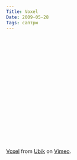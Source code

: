 ```yaml
---
Title: Voxel
Date: 2009-05-28
Tags: саптрю
---
```


<div class="text"><object width="500" height="288"><param name="allowfullscreen" value="true"></param><param name="allowscriptaccess" value="always"></param><param name="movie" value="http://vimeo.com/moogaloop.swf?clip_id=4649345&amp;server=vimeo.com&amp;show_title=1&amp;show_byline=1&amp;show_portrait=0&amp;color=ffc900&amp;fullscreen=1"></param><embed src="http://vimeo.com/moogaloop.swf?clip_id=4649345&amp;server=vimeo.com&amp;show_title=1&amp;show_byline=1&amp;show_portrait=0&amp;color=ffc900&amp;fullscreen=1" type="application/x-shockwave-flash" allowfullscreen="true" allowscriptaccess="always" width="500" height="288"></embed></object><p><a href="http://vimeo.com/4649345">Voxel</a> from <a href="http://vimeo.com/user1756817">Ubik</a> on <a href="http://vimeo.com">Vimeo</a>.</p></div>